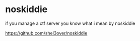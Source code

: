 noskiddie
====
if you manage a ctf server you know what i mean by noskiddie

https://github.com/shel3over/noskiddie